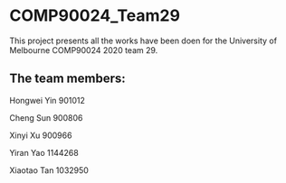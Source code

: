 # COMP90024_Team29

This project presents all the works have been doen for the University of Melbourne COMP90024 2020 team 29.

## The team members:
Hongwei Yin 901012

Cheng Sun 900806

Xinyi Xu 900966

Yiran Yao 1144268

Xiaotao Tan 1032950
